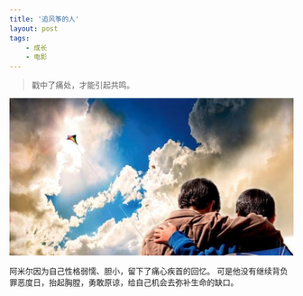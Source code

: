 ```yaml
---
title: '追风筝的人'
layout: post
tags:
    - 成长
	- 电影
---
```


> 戳中了痛处，才能引起共鸣。

![](/media/files/2014/20140306.jpg)

阿米尔因为自己性格弱懦、胆小，留下了痛心疾首的回忆。
可是他没有继续背负罪恶度日，抬起胸膛，勇敢原谅，给自己机会去弥补生命的缺口。